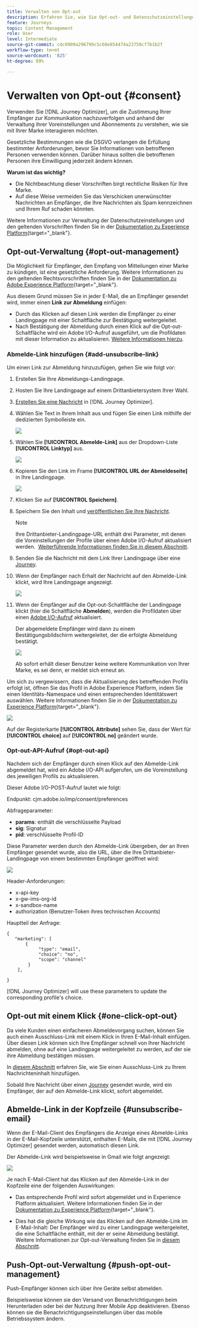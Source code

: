 ```yaml
---
title: Verwalten von Opt-out
description: Erfahren Sie, wie Sie Opt-out- und Datenschutzeinstellungen verwalten können
feature: Journeys
topic: Content Management
role: User
level: Intermediate
source-git-commit: cdc0909a296799c5c60e854474a23750cf7b1b2f
workflow-type: tm+mt
source-wordcount: '825'
ht-degree: 89%

---
```


# Verwalten von Opt-out {#consent}

Verwenden Sie [!DNL Journey Optimizer], um die Zustimmung Ihrer Empfänger zur Kommunikation nachzuverfolgen und anhand der Verwaltung ihrer Voreinstellungen und Abonnements zu verstehen, wie sie mit Ihrer Marke interagieren möchten. <!--Their preferences and subscriptions are handled through Consent management.-->

Gesetzliche Bestimmungen wie die DSGVO verlangen die Erfüllung bestimmter Anforderungen, bevor Sie Informationen von betroffenen Personen verwenden können. Darüber hinaus sollten die betroffenen Personen ihre Einwilligung jederzeit ändern können.

**Warum ist das wichtig?**

* Die Nichtbeachtung dieser Vorschriften birgt rechtliche Risiken für Ihre Marke.
* Auf diese Weise vermeiden Sie das Verschicken unerwünschter Nachrichten an Empfänger, die Ihre Nachrichten als Spam kennzeichnen und Ihrem Ruf schaden könnten.

Weitere Informationen zur Verwaltung der Datenschutzeinstellungen und den geltenden Vorschriften finden Sie in der [Dokumentation zu Experience Platform](https://experienceleague.adobe.com/docs/experience-platform/privacy/home.html?lang=de){target=&quot;_blank&quot;}.

<!--* Recipients should be able to opt-in/opt-out from receiving electronic communication through one or more channel
* Recipients expect the brand to offer preference centre capability that controls how brand should engage with them (example: channel of communication, invasive and non-invasive tracking etc). This helps to fulfil regulatory obligations and also facilitates quality engagement with recipient. 
* The third category is the capability to offer subscription to recipients (newsletter, etc)-->

## Opt-out-Verwaltung {#opt-out-management}

Die Möglichkeit für Empfänger, den Empfang von Mitteilungen einer Marke zu kündigen, ist eine gesetzliche Anforderung. Weitere Informationen zu den geltenden Rechtsvorschriften finden Sie in der [Dokumentation zu Adobe Experience Platform](https://experienceleague.adobe.com/docs/experience-platform/privacy/regulations/overview.html?lang=de){target=&quot;_blank&quot;}.

Aus diesem Grund müssen Sie in jeder E-Mail, die an Empfänger gesendet wird, immer einen **Link zur Abmeldung** einfügen:
* Durch das Klicken auf diesen Link werden die Empfänger zu einer Landingpage mit einer Schaltfläche zur Bestätigung weitergeleitet.
* Nach Bestätigung der Abmeldung durch einen Klick auf die Opt-out-Schaltfläche wird ein Adobe I/O-Aufruf ausgeführt, um die Profildaten mit dieser Information zu aktualisieren. [Weitere Informationen hierzu](#consent-service-api).

### Abmelde-Link hinzufügen {#add-unsubscribe-link}

Um einen Link zur Abmeldung hinzuzufügen, gehen Sie wie folgt vor:

1. Erstellen Sie Ihre Abmeldungs-Landingpage.
1. Hosten Sie Ihre Landingpage auf einem Drittanbietersystem Ihrer Wahl.
1. [Erstellen Sie eine Nachricht](../../help/using/create-message.md) in [!DNL Journey Optimizer].

   <!--The link to your landing page should contain a static URL and the profile ID.-->

1. Wählen Sie Text in Ihrem Inhalt aus und fügen Sie einen Link mithilfe der dedizierten Symbolleiste ein.

   ![](assets/opt-out-insert-link.png)

1. Wählen Sie **[!UICONTROL Abmelde-Link]** aus der Dropdown-Liste **[!UICONTROL Linktyp]** aus.

   ![](assets/opt-out-link-type.png)

1. Kopieren Sie den Link im Frame **[!UICONTROL URL der Abmeldeseite]** in Ihre Landingpage.

   ![](assets/opt-out-link-url.png)

1. Klicken Sie auf **[!UICONTROL Speichern]**.

1. Speichern Sie den Inhalt und [veröffentlichen Sie Ihre Nachricht](../../help/using/publish-manage-message.md).

   >[!NOTE]
   >
   >Ihre Drittanbieter-Landingpage-URL enthält drei Parameter, mit denen die Voreinstellungen der Profile über einen Adobe I/O-Aufruf aktualisiert werden. &#x200B; [Weiterführende Informationen finden Sie in diesem Abschnitt](#consent-service-api).

1. Senden Sie die Nachricht mit dem Link Ihrer Landingpage über eine [Journey](building-journeys/journey.md).

1. Wenn der Empfänger nach Erhalt der Nachricht auf den Abmelde-Link klickt, wird Ihre Landingpage angezeigt.

   ![](assets/opt-out-lp-example.png)

1. Wenn der Empfänger auf die Opt-out-Schaltfläche der Landingpage klickt (hier die Schaltfläche **Abmelden**), werden die Profildaten über einen [Adobe I/O-Aufruf](#opt-out-api) aktualisiert.

   Der abgemeldete Empfänger wird dann zu einem Bestätigungsbildschirm weitergeleitet, der die erfolgte Abmeldung bestätigt.

   ![](assets/opt-out-confirmation-example.png)

   Ab sofort erhält dieser Benutzer keine weitere Kommunikation von Ihrer Marke, es sei denn, er meldet sich erneut an.

Um sich zu vergewissern, dass die Aktualisierung des betreffenden Profils erfolgt ist, öffnen Sie das Profil in Adobe Experience Platform, indem Sie einen Identitäts-Namespace und einen entsprechenden Identitätswert auswählen. Weitere Informationen finden Sie in der [Dokumentation zu Experience Platform](https://experienceleague.adobe.com/docs/experience-platform/profile/ui/user-guide.html?lang=de#getting-started){target=&quot;_blank&quot;}.

![](assets/opt-out-profile-choice.png)

Auf der Registerkarte **[!UICONTROL Attribute]** sehen Sie, dass der Wert für **[!UICONTROL choice]** auf **[!UICONTROL no]** geändert wurde.

<!--The opt-out URL is resolved upon each recipient receiving the message. It is then personalized with the relevant encrypted parameters (profile ID, profile name, journey ID, sandbox ID, and message execution ID).-->

### Opt-out-API-Aufruf {#opt-out-api}

Nachdem sich der Empfänger durch einen Klick auf den Abmelde-Link abgemeldet hat, wird ein Adobe I/O-API <!--Consent service API to capture the encrypted data and-->aufgerufen, um die Voreinstellung des jeweiligen Profils zu aktualisieren.

Dieser Adobe I/O-POST-Aufruf lautet wie folgt:

Endpunkt: cjm.adobe.io/imp/consent/preferences

Abfrageparameter:
* **params**: enthält die verschlüsselte Payload
* **sig**: Signatur <!--which signature?-->
* **pid**: verschlüsselte Profil-ID

Diese Parameter werden durch den Abmelde-Link übergeben, der an Ihren Empfänger gesendet wurde, also die URL, über die Ihre Drittanbieter-Landingpage von einem bestimmten Empfänger geöffnet wird:

![](assets/opt-out-parameters.png)

<!--QUESTION: How do you get the URL built for each recipient? Do you have to wait until each targeted recipient receives the unsubscribe link or can you deduce it in advance? Is it done automatically upon the API call or do you have to do something manually for each profile? In other words will the LP automatically include the 3 parameters or do you have to insert something manually? Still not completely clear-->

Header-Anforderungen:
* x-api-key
* x-gw-ims-org-id
* x-sandbox-name
* authorization (Benutzer-Token ihres technischen Accounts) <!--How do you find this information? And other header elements?-->

Hauptteil der Anfrage:

```
{
   "marketing": [
       {
            "type": "email",           
            "choice": "no",          
            "scope": "channel"       
        }
    ],
 
}
```

<!--The Consent service /-->[!DNL Journey Optimizer] will <!--decrypt and-->use these parameters to update the corresponding profile's choice.
<!--and provide an answer back to the landing page.-->

## Opt-out mit einem Klick {#one-click-opt-out}

Da viele Kunden einen einfacheren Abmeldevorgang suchen, können Sie auch einen Ausschluss-Link mit einem Klick in Ihren E-Mail-Inhalt einfügen. Über diesen Link können sich Ihre Empfänger schnell von Ihrer Nachricht abmelden, ohne auf eine Landingpage weitergeleitet zu werden, auf der sie ihre Abmeldung bestätigen müssen.

In [diesem Abschnitt](message-tracking.md#one-click-opt-out-link) erfahren Sie, wie Sie einen Ausschluss-Link zu Ihrem Nachrichteninhalt hinzufügen.

Sobald Ihre Nachricht über einen [Journey](building-journeys/journey.md) gesendet wurde, wird ein Empfänger, der auf den Abmelde-Link klickt, sofort abgemeldet.

## Abmelde-Link in der Kopfzeile {#unsubscribe-email}

Wenn der E-Mail-Client des Empfängers die Anzeige eines Abmelde-Links in der E-Mail-Kopfzeile unterstützt, enthalten E-Mails, die mit [!DNL Journey Optimizer] gesendet werden, automatisch diesen Link.

Der Abmelde-Link wird beispielsweise in Gmail wie folgt angezeigt:

![](assets/unsubscribe-email.png)

Je nach E-Mail-Client hat das Klicken auf den Abmelde-Link in der Kopfzeile eine der folgenden Auswirkungen:

* Das entsprechende Profil wird sofort abgemeldet und in Experience Platform aktualisiert. Weitere Informationen finden Sie in der [Dokumentation zu Experience Platform](https://experienceleague.adobe.com/docs/experience-platform/profile/ui/user-guide.html#getting-started){target=&quot;_blank&quot;}.

* Dies hat die gleiche Wirkung wie das Klicken auf den Abmelde-Link im E-Mail-Inhalt: Der Empfänger wird zu einer Landingpage weitergeleitet, die eine Schaltfläche enthält, mit der er seine Abmeldung bestätigt. Weitere Informationen zur Opt-out-Verwaltung finden Sie in [diesem Abschnitt](#opt-out-management).

## Push-Opt-out-Verwaltung {#push-opt-out-management}

Push-Empfänger können sich über ihre Geräte selbst abmelden.

Beispielsweise können sie den Versand von Benachrichtigungen beim Herunterladen oder bei der Nutzung Ihrer Mobile App deaktivieren. Ebenso können sie die Benachrichtigungseinstellungen über das mobile Betriebssystem ändern.
